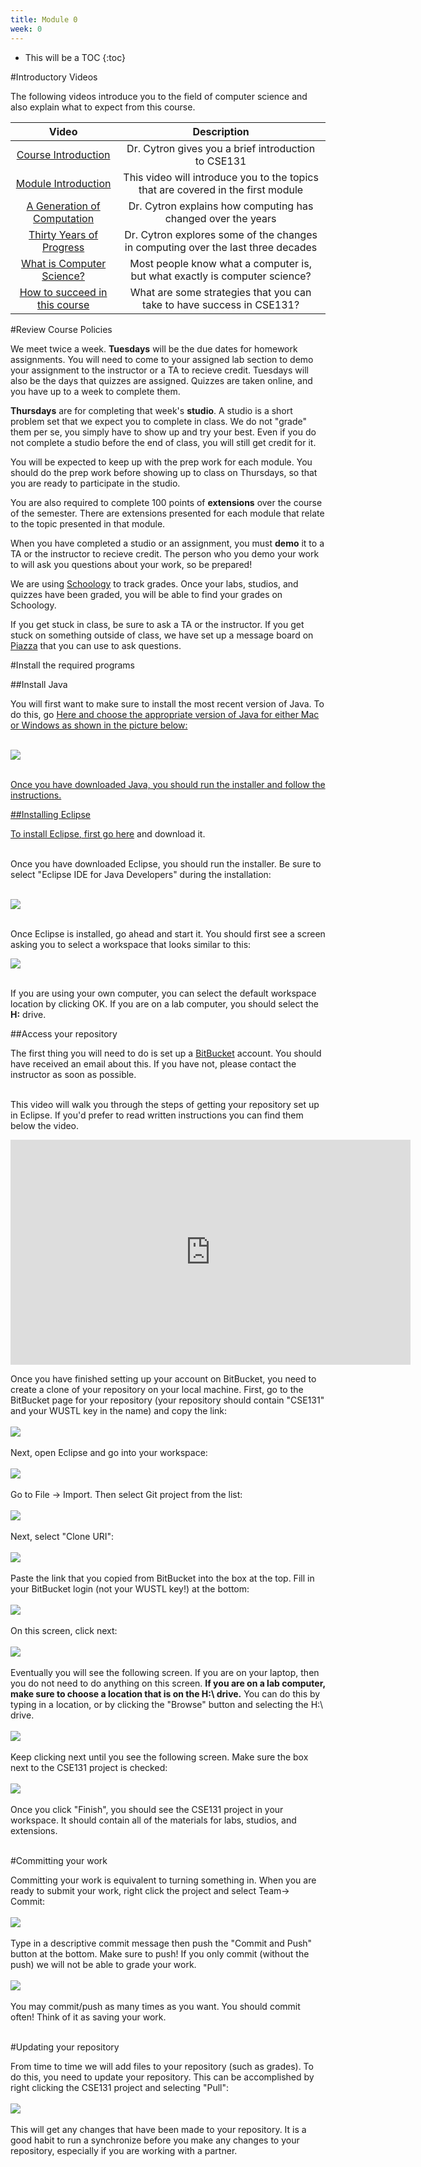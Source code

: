 ```yaml
---
title: Module 0
week: 0
---
```


* This will be a TOC
{:toc}

#Introductory Videos

The following videos introduce you to the field of computer science and also explain what to expect from this course.

| Video | Description |
|:-----:|:-----------:|
|[Course Introduction](https://wustl.box.com/s/xsad70ae9xn7fcxya3sfozgd6fp19hvt) | Dr. Cytron gives you a brief introduction to CSE131 |
|[Module Introduction](https://wustl.box.com/s/atwn90v4ug9v2fd2ec7p08ba3mmdir46) | This video will introduce you to the topics that are covered in the first module |
|[A Generation of Computation](https://wustl.box.com/s/34j3fdlrpgtlsrz07kdj1alasvhr9oa5) | Dr. Cytron explains how computing has changed over the years |
|[Thirty Years of Progress](https://wustl.box.com/s/o7d3s4e2kbrnkvalvedbzaxqwj1e4wbe) | Dr. Cytron explores some of the changes in computing over the last three decades |
|[What is Computer Science?](https://wustl.box.com/s/qj6xc7w2oenc3f8ylgywc2h2ky4dcvx5) | Most people know what a computer is, but what exactly is computer science? |
|[How to succeed in this course](https://wustl.box.com/s/usq0gfpa52xuk3aetyewz8lph7x64fp9) | What are some strategies that you can take to have success in CSE131? |
			   
#Review Course Policies

We meet twice a week. **Tuesdays** will be the due dates for homework assignments. You will need to come to your assigned lab section to demo your assignment to the instructor or a TA to recieve credit. Tuesdays will also be the days that quizzes are assigned. Quizzes are taken online, and you have up to a week to complete them.

**Thursdays** are for completing that week\'s **studio**. A studio is a short problem set that we expect you to complete in class. We do not \"grade\" them per se, you simply have to show up and try your best. Even if you do not complete a studio before the end of class, you will still get credit for it.

You will be expected to keep up with the prep work for each module. You should do the prep work before showing up to class on Thursdays, so that you are ready to participate in the studio.

You are also required to complete 100 points of **extensions** over the course of the semester. There are extensions presented for each module that relate to the topic presented in that module.

When you have completed a studio or an assignment, you must **demo** it to a TA or the instructor to recieve credit. The person who you demo your work to will ask you questions about your work, so be prepared!

We are using [Schoology](https://www.schoology.com/) to track grades. Once your labs, studios, and quizzes have been graded, you will be able to find your grades on Schoology.

If you get stuck in class, be sure to ask a TA or the instructor. If you get stuck on something outside of class, we have set up a message board on [Piazza](https://www.piazza.com) that you can use to ask questions.

#Install the required programs

##Install Java

You will first want to make sure to install the most recent version of Java. To do this, go <a href="http://www.oracle.com/technetwork/java/javase/downloads/jdk8-downloads-2133151.html">Here and choose the appropriate version of Java for either Mac or Windows as shown in the picture below: <br><br>

<img src="../../../preps/19.png"><br><br>

Once you have downloaded Java, you should run the installer and follow the instructions.

##Installing Eclipse

To install Eclipse, first go <a href="https://eclipse.org/downloads/">here</a> and download it.<br><br>

Once you have downloaded Eclipse, you should run the installer. Be sure to select \"Eclipse IDE for Java Developers\" during the installation:<br><br>

<img src="../../../preps/20.png"><br><br>

Once Eclipse is installed, go ahead and start it. You should first see a screen asking you to select a workspace that looks similar to this:

<img src="../../../preps/21.png"><br><br>

If you are using your own computer, you can select the default workspace location by clicking OK. If you are on a lab computer, you should select the **H:** drive.

##Access your repository

The first thing you will need to do is set up a <a href="http://www.bitbucket.org">BitBucket</a> account. You should have received an email about this. If you have not, please contact the instructor as soon as possible.<br><br>

This video will walk you through the steps of getting your repository set up in Eclipse. If you'd prefer to read written instructions you can find them below the video.

<iframe src="https://app.box.com/embed/preview/2duvhinq3nyi0n4qftd23em52h3femjv?theme=dark" width="640" height="360" frameborder="0" allowfullscreen webkitallowfullscreen msallowfullscreen></iframe>

Once you have finished setting up your account on BitBucket, you need to create a clone of your repository on your local machine. First, go to the BitBucket page for your repository (your repository should contain \"CSE131\" and your WUSTL key in the name) and copy the link:<br><br>
<img src="../../../preps/15.png" ><br><br>
Next, open Eclipse and go into your workspace:<br><br>
<img src="../../../preps/8.png" ><br><br>
Go to File -> Import. Then select Git project from the list:<br><br>
<img src="../../../preps/9.png" ><br><br>
Next, select "Clone URI":<br><br>
<img src="../../../preps/10.png" ><br><br>
Paste the link that you copied from BitBucket into the box at the top. Fill in your BitBucket login (not your WUSTL key!) at the bottom:<br><br>
<img src="../../../preps/11.png" ><br><br>
On this screen, click next:<br><br>
<img src="../../../preps/18.png" ><br><br>
Eventually you will see the following screen. If you are on your laptop, then you do not need to do anything on this screen. **If you are on a lab computer, make sure to choose a location that is on the H:\ drive.** You can do this by typing in a location, or by clicking the \"Browse\" button and selecting the H:\ drive.<br><br>
<img src="../../../preps/17.png" ><br><br>
Keep clicking next until you see the following screen. Make sure the box next to the CSE131 project is checked:<br><br>
<img src="../../../preps/12.png" ><br><br>
Once you click \"Finish\", you should see the CSE131 project in your workspace. It should contain all of the materials for labs, studios, and extensions.<br><br>

#Committing your work

Committing your work is equivalent to turning something in. When you are ready to submit your work, right click the project and select Team-> Commit:<br><br>
<img src="../../../preps/13.png" ><br><br>
Type in a descriptive commit message then push the \"Commit and Push\" button at the bottom. Make sure to push! If you only commit (without the push) we will not be able to grade your work.<br><br>
<img src="../../../preps/14.png" ><br><br>
You may commit/push as many times as you want. You should commit often! Think of it as saving your work.<br><br>

#Updating your repository

From time to time we will add files to your repository (such as grades). To do this, you need to update your repository. This can be accomplished by right clicking the CSE131 project and selecting \"Pull\":<br><br>
<img src="../../../preps/16.png" ><br><br>
This will get any changes that have been made to your repository. It is a good habit to run a synchronize before you make any changes to your repository, especially if you are working with a partner.
